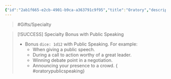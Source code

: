 ```yaml
---
{"id":"2ab1f665-e2cb-4901-b9ca-a363791c9f95","title":"Oratory","description":"Bonus with Public Speaking.","publish":true,"date_created":"Saturday, March 30th 2024, 10:53:17 pm","date_modified":"Wednesday, April 10th 2024, 8:48:29 pm","cssclasses":["mado-heading"],"path":"Tabletop/Campaigns/And A Thousand Years More/Inventory/Gifts/Oratory.md","permalink":"/tabletop/campaigns/and-a-thousand-years-more/inventory/gifts/oratory/","PassFrontmatter":true}
---
```



> #Gifts/Specialty

> [!SUCCESS] Specialty Bonus with Public Speaking
> - Bonus `dice: 1d12` with Public Speaking. For example:
> 	- When giving a public speech.
> 	- During a call to action worthy of a great leader.
> 	- Winning debate point in a negotiation.
> 	- Announcing your presence to a crowd.
{ #oratorypublicspeaking}

